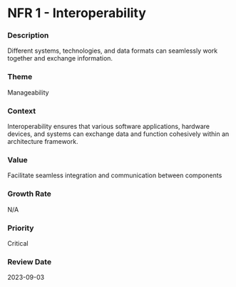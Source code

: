 

#  NFR 1 - Interoperability



### Description

Different systems, technologies, and data formats can seamlessly work together and exchange information.




### Theme

Manageability





### Context

Interoperability ensures that various software applications, hardware devices, and systems can exchange data and function cohesively within an architecture framework.





### Value

Facilitate seamless integration and communication between components





### Growth Rate

N/A









### Priority

Critical



















### Review Date

2023-09-03

